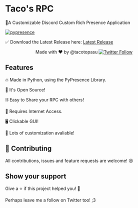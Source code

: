 # Taco's RPC

🚀A Customizable Discord Custom Rich Presence Application

[![pypresence](https://img.shields.io/badge/using-pypresence-00bb88.svg?style=for-the-badge&logo=python&logoWidth=20)](https://github.com/qwertyquerty/pypresence)

✅ Download the Latest Release here: <a href="https://github.com/tacotopasu/latestreleaselinkhere"  target="_BLANK">Latest Release</a>

  <p align="center">
   Made with ❤️ by @tacotopasu <a href="https://twitter.com/tacotopasu"><img alt="Twitter Follow" src="https://img.shields.io/twitter/follow/tacotopasu?style=social"> </a>
  </p>


## Features

🔥 Made in Python, using the PyPresence Library.

📖 It's Open Source!

⛓️ Easy to Share your RPC with others!

🔌 Requires Internet Access.

🖥️ Clickable GUI!

📠 Lots of customization avaliable!


## 🤝 Contributing

All contributions, issues and feature requests are welcome! 😍

## Show your support

Give a ⭐️ if this project helped you! 🥰

Perhaps leave me a follow on Twitter too! ;3
